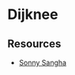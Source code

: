 # Dijknee

## Resources

- [Sonny Sangha](https://www.youtube.com/live/G6X6CnxBDI4?feature=shared&t=3889)
